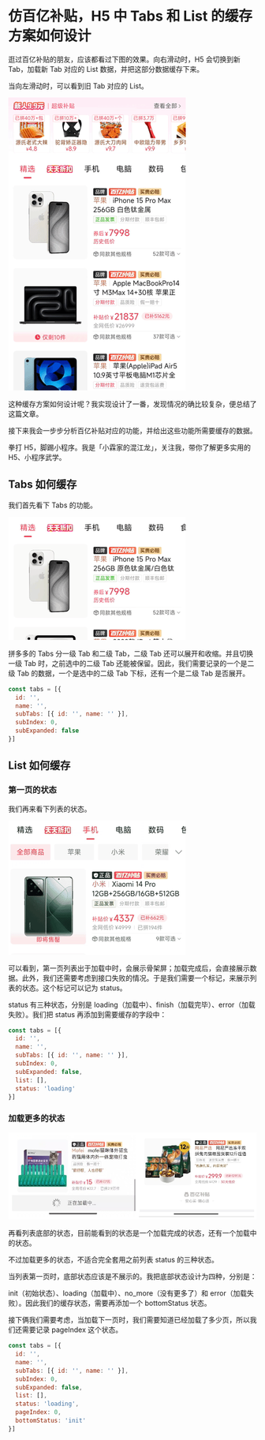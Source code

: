 # 仿百亿补贴，H5 中 Tabs 和 List 的缓存方案如何设计

逛过百亿补贴的朋友，应该都看过下图的效果。向右滑动时，H5 会切换到新 Tab，加载新 Tab 对应的 List 数据，并把这部分数据缓存下来。

当向左滑动时，可以看到旧 Tab 对应的 List。

![](./img/pdd.gif)

这种缓存方案如何设计呢？我实现设计了一番，发现情况的确比较复杂，便总结了这篇文章。

接下来我会一步步分析百亿补贴对应的功能，并给出这些功能所需要缓存的数据。

拳打 H5，脚踢小程序。我是「小霖家的混江龙」，关注我，带你了解更多实用的 H5、小程序武学。

## Tabs 如何缓存

我们首先看下 Tabs 的功能。

![](./img/pdd-tabs.gif)

拼多多的 Tabs 分一级 Tab 和二级 Tab，二级 Tab 还可以展开和收缩。并且切换一级 Tab 时，之前选中的二级 Tab 还能被保留。因此，我们需要记录的一个是二级 Tab 的数据，一个是选中的二级 Tab 下标，还有一个是二级 Tab 是否展开。

```js
const tabs = [{
  id: '',
  name: '',
  subTabs: [{ id: '', name: '' }],
  subIndex: 0,
  subExpanded: false
}]
```

## List 如何缓存

### 第一页的状态

我们再来看下列表的状态。

![](./img/pdd-list.gif)

可以看到，第一页列表出于加载中时，会展示骨架屏；加载完成后，会直接展示数据。此外，我们还需要考虑到接口失败的情况。于是我们需要一个标记，来展示列表的状态。这个标记可以记为 status。

status 有三种状态，分别是 loading（加载中）、finish（加载完毕）、error（加载失败）。我们把 status 再添加到需要缓存的字段中：

```js
const tabs = [{
  id: '',
  name: '',
  subTabs: [{ id: '', name: '' }],
  subIndex: 0,
  subExpanded: false,
  list: [],
  status: 'loading'
}]
```

### 加载更多的状态

![](./img/bottom-status.png)

再看列表底部的状态，目前能看到的状态是一个加载完成的状态，还有一个加载中的状态。

不过加载更多的状态，不适合完全套用之前列表 status 的三种状态。

当列表第一页时，底部状态应该是不展示的。我把底部状态设计为四种，分别是：

init（初始状态）、loading（加载中）、no_more（没有更多了）和 error（加载失败）。因此我们的缓存状态，需要再添加一个 bottomStatus 状态。

接下俩我们需要考虑，当加载下一页时，我们需要知道已经加载了多少页，所以我们还需要记录 pageIndex 这个状态。

```js
const tabs = [{
  id: '',
  name: '',
  subTabs: [{ id: '', name: '' }],
  subIndex: 0,
  subExpanded: false,
  list: [],
  status: 'loading',
  pageIndex: 0,
  bottomStatus: 'init'
}]
```
